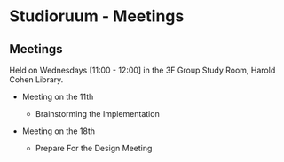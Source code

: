 # Studioruum - Meetings

Meetings
--------
Held on Wednesdays [11:00 - 12:00] in the 3F Group Study Room, Harold Cohen Library.

* Meeting on the 11th
	* Brainstorming the Implementation

* Meeting on the 18th
	* Prepare For the Design Meeting